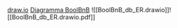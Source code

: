 [draw.io](https://app.diagrams.net/)
[Diagramma BoolBnB](https://drive.google.com/file/d/16pvifs77ars-dZZ-1jKkZzos97fQ6r0c/view?usp=sharing)
![[BoolBnB_db_ER.drawio]]![[BoolBnB_db_ER.drawio.pdf]]